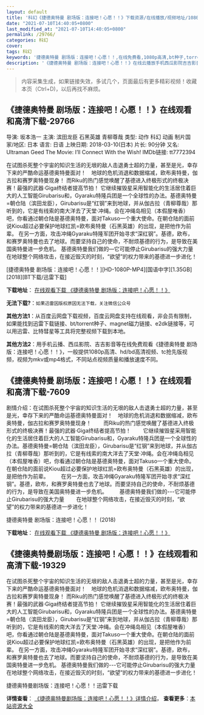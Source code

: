 ```yaml
---
layout: default
title: '科幻《捷德奥特曼 剧场版：连接吧！心愿！！》下载资源/在线播放/视频地址/1080p/高清/蓝光'
date: "2021-07-10T14:40:05+0800"
last_modified_at: "2021-07-10T14:40:05+0800"
permalink: /29766/
categories: 科幻
cover:
tags: 科幻
keywords: '捷德奥特曼 剧场版：连接吧！心愿！！,在线免费看,1080p高清,bt种子,torrent,百度云盘,magnet,磁力链,迅雷下载资源'
description: '《捷德奥特曼 剧场版：连接吧！心愿！！》在线云播放手机西瓜影院吉吉影音免费看，1080p高清bd/hd未删减完整版和tc抢先枪版，mkv/mp4格式，附带bt/torrent种子、magnet/磁力链、百度云盘、网盘资源迅雷下载链接'
---
```


>内容采集生成，如果链接失效，多试几个，页面最后有更多精彩视频！收藏本页（Ctrl+D)，以后再找不麻烦。


## 《捷德奥特曼 剧场版：连接吧！心愿！！》在线观看和高清下载-29766

导演: 坂本浩一 主演: 滨田龙臣 石黑英雄 青柳尊哉 类型: 动作 科幻 动画 制片国家/地区: 日本 语言: 日语 上映日期: 2018-03-10(日本) 片长: 90分钟 又名: Ultraman Geed The Movie: I’ll Connect With the Wish! IMDb链接: tt7772394

在试图杀死整个宇宙的知识生活的无垠的敌人击退勇士超的力量，甚至是光，幸存下来的严酷命运基德奥特曼面对！　地球的危机消退和数据缩减，欧布奥特曼，伽古拉和赛罗奥特曼现身！ 而Riku的热门感觉唤醒了基德进入终极形式的终极决赛！最强的武器·Giga终结者提高节拍！ 它继续摧毁星采用智能化的生活居住着巨大的人工智能Girubarisu和，Gyaraku特隆兵团是一个全球性的办法。基德奥特曼=朝仓陆（滨田龙臣），Girubarisu是“红钢”来到地球，并从伽古拉（青柳尊哉）那听到的，它是有线索的南大洋去了天堂·冲绳。会在冲绳岛相见（本假屋唯香）吧，你看通过朝仓陆是基德奥特曼，面对Takuso一个重大使命。在朝仓陆的面前说Kiou超过必要保护地球红凯=欧布奥特曼（石黑英雄）的出现，是把他作为前辈。 在另一方面，攻击冲绳Gyaraku特隆军团开始寻求“深红钢”。基德，欧布，和赛罗奥特曼也去了地球。而要坚持自己的使命，不耐烦基德的行为，是导致在美国奥特曼进一步危机。 基德奥特曼我们做的—它可能停止Girubarisu的强大力量 在地球整个网络攻击，在接近毁灭的时刻，“欲望”的权力带来的基德进一步进化！


[捷德奥特曼 剧场版：连接吧！心愿！！][HD-1080P-MP4][国语中字][1.35GB][2018][BT下载/迅雷下载]

**下载地址**： [在线观看下载 《捷德奥特曼 剧场版：连接吧！心愿！！》](https://www.btdx8.com/torrent/jdatmjcbljbxy_2018.html) 


**无法下载?**：`如果迅雷因版权原因无法下载，关注微信公众号 `

**其他方法1**：从百度云网盘下载视频，百度云网盘支持在线观看，非会员有限制，如果能找到迅雷下载链接、bt/torrent种子、magnet磁力链接、e2dk链接等，可以用迅雷、比特彗星等工具将完整视频下载到本地。

**其他方法2**：用手机云播、西瓜影院、吉吉影音等在线免费观看《捷德奥特曼 剧场版：连接吧！心愿！！》，一般提供1080p高清、hd/bd高清视频、tc抢先版视频，视频为mkv或mp4格式，不同站点视频质量和播放速度不同。


## 《捷德奥特曼 剧场版：连接吧！心愿！！》在线观看和高清下载-7609

剧情介绍：在试图杀死整个宇宙的知识生活的无垠的敌人击退勇士超的力量，甚至是光，幸存下来的严酷命运基德奥特曼面对！　地球的危机消退和数据缩减，欧布奥特曼，伽古拉和赛罗奥特曼现身！ 　　而Riku的热门感觉唤醒了基德进入终极形式的终极决赛！最强的武器·Giga终结者提高节拍！ 　　它继续摧毁星采用智能化的生活居住着巨大的人工智能Girubarisu和，Gyaraku特隆兵团是一个全球性的办法。基德奥特曼=朝仓陆（滨田龙臣），Girubarisu是“红钢”来到地球，并从伽古拉（青柳尊哉）那听到的，它是有线索的南大洋去了天堂·冲绳。会在冲绳岛相见（本假屋唯香）吧，你看通过朝仓陆是基德奥特曼，面对Takuso一个重大使命。在朝仓陆的面前说Kiou超过必要保护地球红凯=欧布奥特曼（石黑英雄）的出现，是把他作为前辈。 　　在另一方面，攻击冲绳Gyaraku特隆军团开始寻求“深红钢”。基德，欧布，和赛罗奥特曼也去了地球。而要坚持自己的使命，不耐烦基德的行为，是导致在美国奥特曼进一步危机。 　　基德奥特曼我们做的---它可能停止Girubarisu的强大力量 　　在地球整个网络攻击，在接近毁灭的时刻，“欲望”的权力带来的基德进一步进化！


捷德奥特曼 剧场版：连接吧！心愿！！ (2018)

**下载地址**： [在线观看下载 《捷德奥特曼 剧场版：连接吧！心愿！！》](https://www.btbtdy.me/btdy/dy12561.html) 


## 《捷德奥特曼剧场版：连接吧！心愿！！》在线观看和高清下载-19329

在试图杀死整个宇宙的知识生活的无垠的敌人击退勇士超的力量，甚至是光，幸存下来的严酷命运基德奥特曼面对！　地球的危机消退和数据缩减，欧布奥特曼，伽古拉和赛罗奥特曼现身！ 而Riku的热门感觉唤醒了基德进入终极形式的终极决赛！最强的武器·Giga终结者提高节拍！ 它继续摧毁星采用智能化的生活居住着巨大的人工智能Girubarisu和，Gyaraku特隆兵团是一个全球性的办法。基德奥特曼=朝仓陆（滨田龙臣），Girubarisu是“红钢”来到地球，并从伽古拉（青柳尊哉）那听到的，它是有线索的南大洋去了天堂·冲绳。会在冲绳岛相见（本假屋唯香）吧，你看通过朝仓陆是基德奥特曼，面对Takuso一个重大使命。在朝仓陆的面前说Kiou超过必要保护地球红凯=欧布奥特曼（石黑英雄）的出现，是把他作为前辈。 在另一方面，攻击冲绳Gyaraku特隆军团开始寻求“深红钢”。基德，欧布，和赛罗奥特曼也去了地球。而要坚持自己的使命，不耐烦基德的行为，是导致在美国奥特曼进一步危机。 基德奥特曼我们做的---它可能停止Girubarisu的强大力量 在地球整个网络攻击，在接近毁灭的时刻，“欲望”的权力带来的基德进一步进化！


捷德奥特曼剧场版：连接吧！心愿！！迅雷下载

**详情查看**： [《捷德奥特曼剧场版：连接吧！心愿！！》详情介绍](/movie/19329/)， **查看更多**：[本站资源大全](/movie/t/all/)

